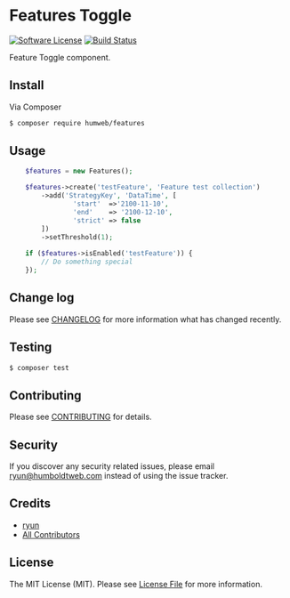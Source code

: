 

# Features Toggle

[![Software License](https://img.shields.io/badge/license-MIT-brightgreen.svg?style=flat-square)](LICENSE.md)
[ ![Build Status](https://codeship.com/projects/79a7e160-fb9e-0132-e7f2-0ea73193a6c8/status?branch=master)](https://codeship.com/projects/87216)

Feature Toggle component.

## Install

Via Composer

``` bash
$ composer require humweb/features
```

## Usage

``` php
    $features = new Features();

    $features->create('testFeature', 'Feature test collection')
        ->add('StrategyKey', 'DataTime', [
                'start'  =>'2100-11-10',
                'end'    => '2100-12-10',
                'strict' => false
        ])
        ->setThreshold(1);
    
    if ($features->isEnabled('testFeature')) {
        // Do something special
    });

```

## Change log

Please see [CHANGELOG](CHANGELOG.md) for more information what has changed recently.

## Testing

``` bash
$ composer test
```

## Contributing

Please see [CONTRIBUTING](CONTRIBUTING.md) for details.

## Security

If you discover any security related issues, please email ryun@humboldtweb.com instead of using the issue tracker.

## Credits

- [ryun](https://github.com/ryun)
- [All Contributors](../../contributors)

## License

The MIT License (MIT). Please see [License File](LICENSE.md) for more information.